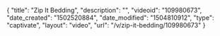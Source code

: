 {
    "title": "Zip It Bedding",
    "description": "",
    "videoid": "109980673",
    "date_created": "1502520884",
    "date_modified": "1504810912",
    "type": "captivate",
    "layout": "video",
    "url": "\/v\/zip-it-bedding\/109980673"
}